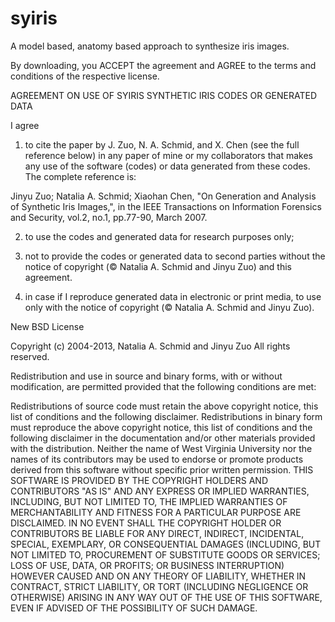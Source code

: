 # syiris

A model based, anatomy based approach to synthesize iris images.

By downloading, you ACCEPT the agreement and AGREE to the terms and conditions of the respective license.

AGREEMENT ON USE OF SYIRIS SYNTHETIC IRIS CODES OR GENERATED DATA

I agree

1) to cite the paper by J. Zuo, N. A. Schmid, and X. Chen (see the full reference below) in any paper of mine or my collaborators that makes any use of the software (codes) or data generated from these codes. The complete reference is:

Jinyu Zuo; Natalia A. Schmid; Xiaohan Chen, "On Generation and Analysis of Synthetic Iris Images,", in the IEEE Transactions on Information Forensics and Security, vol.2, no.1, pp.77-90, March 2007.

2) to use the codes and generated data for research purposes only;

3) not to provide the codes or generated data to second parties without the notice of copyright (© Natalia A. Schmid and Jinyu Zuo) and this agreement.

4) in case if I reproduce generated data in electronic or print media, to use only with the notice of copyright (© Natalia A. Schmid and Jinyu Zuo).

New BSD License

Copyright (c) 2004-2013, Natalia A. Schmid and Jinyu Zuo All rights reserved.

Redistribution and use in source and binary forms, with or without modification, are permitted provided that the following conditions are met:

Redistributions of source code must retain the above copyright notice, this list of conditions and the following disclaimer.
Redistributions in binary form must reproduce the above copyright notice, this list of conditions and the following disclaimer in the documentation and/or other materials provided with the distribution.
Neither the name of West Virginia University nor the names of its contributors may be used to endorse or promote products derived from this software without specific prior written permission.
THIS SOFTWARE IS PROVIDED BY THE COPYRIGHT HOLDERS AND CONTRIBUTORS "AS IS" AND ANY EXPRESS OR IMPLIED WARRANTIES, INCLUDING, BUT NOT LIMITED TO, THE IMPLIED WARRANTIES OF MERCHANTABILITY AND FITNESS FOR A PARTICULAR PURPOSE ARE DISCLAIMED. IN NO EVENT SHALL THE COPYRIGHT HOLDER OR CONTRIBUTORS BE LIABLE FOR ANY DIRECT, INDIRECT, INCIDENTAL, SPECIAL, EXEMPLARY, OR CONSEQUENTIAL DAMAGES (INCLUDING, BUT NOT LIMITED TO, PROCUREMENT OF SUBSTITUTE GOODS OR SERVICES; LOSS OF USE, DATA, OR PROFITS; OR BUSINESS INTERRUPTION) HOWEVER CAUSED AND ON ANY THEORY OF LIABILITY, WHETHER IN CONTRACT, STRICT LIABILITY, OR TORT (INCLUDING NEGLIGENCE OR OTHERWISE) ARISING IN ANY WAY OUT OF THE USE OF THIS SOFTWARE, EVEN IF ADVISED OF THE POSSIBILITY OF SUCH DAMAGE.
